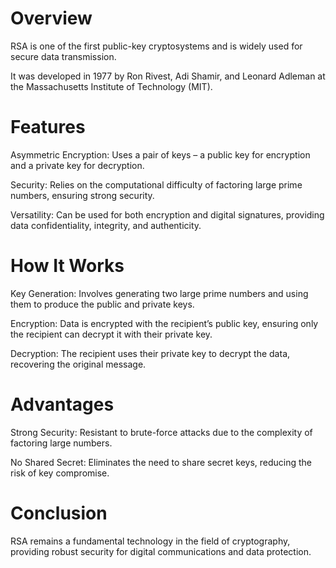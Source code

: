 # Overview
RSA is one of the first public-key cryptosystems and is widely used for secure data transmission.

It was developed in 1977 by Ron Rivest, Adi Shamir, and Leonard Adleman at the Massachusetts Institute of Technology (MIT).
# Features
Asymmetric Encryption: Uses a pair of keys – a public key for encryption and a private key for decryption.

Security: Relies on the computational difficulty of factoring large prime numbers, ensuring strong security.

Versatility: Can be used for both encryption and digital signatures, providing data confidentiality, integrity, and authenticity.
# How It Works
Key Generation: Involves generating two large prime numbers and using them to produce the public and private keys.

Encryption: Data is encrypted with the recipient’s public key, ensuring only the recipient can decrypt it with their private key.

Decryption: The recipient uses their private key to decrypt the data, recovering the original message.
# Advantages
Strong Security: Resistant to brute-force attacks due to the complexity of factoring large numbers.

No Shared Secret: Eliminates the need to share secret keys, reducing the risk of key compromise.
# Conclusion
RSA remains a fundamental technology in the field of cryptography, providing robust security for digital communications and data protection.
